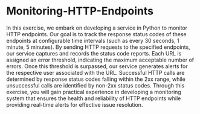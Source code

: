 # Monitoring-HTTP-Endpoints

In this exercise, we embark on developing a service in Python to monitor HTTP endpoints. Our goal is to track the response status codes of these endpoints at configurable time intervals (such as every 30 seconds, 1 minute, 5 minutes). By sending HTTP requests to the specified endpoints, our service captures and records the status code reports. Each URL is assigned an error threshold, indicating the maximum acceptable number of errors. Once this threshold is surpassed, our service generates alerts for the respective user associated with the URL. Successful HTTP calls are determined by response status codes falling within the 2xx range, while unsuccessful calls are identified by non-2xx status codes. Through this exercise, you will gain practical experience in developing a monitoring system that ensures the health and reliability of HTTP endpoints while providing real-time alerts for effective issue resolution.
